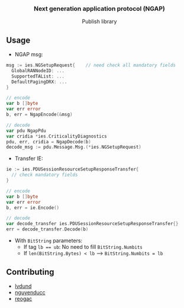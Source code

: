 <br />
<div align="center">
  <h3 align="center">Next generation application protocol (NGAP)</h3>
  <p align="center">
    Publish library
  </p>
</div>

## Usage

- NGAP msg:
```go
msg := ies.NGSetupRequest{    // need check all mandatory fields
  GlobalRANNodeID: ...
  SupportedTAList: ...
  DefaultPagingDRX: ...
}

// encode
var b []byte
var err error
b, err = NgapEncode(&msg)

// decode
var pdu NgapPdu
var cridia *ies.CriticalityDiagnostics
pdu, err, cridia = NgapDecode(b)
decode_msg := pdu.Message.Msg.(*ies.NGSetupRequest)
```

- Transfer IE:
```go
ie := ies.PDUSessionResourceSetupResponseTransfer{
  // check mandatory fields
}

// encode
var b []byte
var err error
b, err = ie.Encode()

// decode
var decode_transfer ies.PDUSessionResourceSetupResponseTransfer{}
err = decode_transfer.Decode(b)
```

- With ```BitString``` parameters:
  - If tag ```lb == ub```: No need to fill ```BitString.Numbits```
  - If ```len(BitString.Bytes) < lb``` --> ```BitString.Numbits = lb```

## Contributing

- [lvdund](https://github.com/lvdund)
- [nguyenducc](https://github.com/nguyenducc)
- [reogac](https://github.com/reogac)
